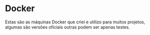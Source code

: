 # Docker

Estas são as máquinas Docker que criei e utilizo para muitos projetos, algumas são versões oficiais outras podem ser apenas testes.
